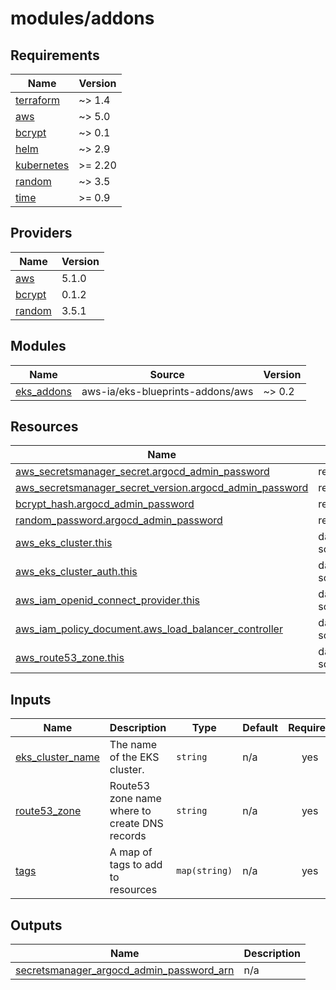 # modules/addons

<!-- BEGINNING OF PRE-COMMIT-TERRAFORM DOCS HOOK -->
## Requirements

| Name | Version |
|------|---------|
| <a name="requirement_terraform"></a> [terraform](#requirement\_terraform) | ~> 1.4 |
| <a name="requirement_aws"></a> [aws](#requirement\_aws) | ~> 5.0 |
| <a name="requirement_bcrypt"></a> [bcrypt](#requirement\_bcrypt) | ~> 0.1 |
| <a name="requirement_helm"></a> [helm](#requirement\_helm) | ~> 2.9 |
| <a name="requirement_kubernetes"></a> [kubernetes](#requirement\_kubernetes) | >= 2.20 |
| <a name="requirement_random"></a> [random](#requirement\_random) | ~> 3.5 |
| <a name="requirement_time"></a> [time](#requirement\_time) | >= 0.9 |

## Providers

| Name | Version |
|------|---------|
| <a name="provider_aws"></a> [aws](#provider\_aws) | 5.1.0 |
| <a name="provider_bcrypt"></a> [bcrypt](#provider\_bcrypt) | 0.1.2 |
| <a name="provider_random"></a> [random](#provider\_random) | 3.5.1 |

## Modules

| Name | Source | Version |
|------|--------|---------|
| <a name="module_eks_addons"></a> [eks\_addons](#module\_eks\_addons) | aws-ia/eks-blueprints-addons/aws | ~> 0.2 |

## Resources

| Name | Type |
|------|------|
| [aws_secretsmanager_secret.argocd_admin_password](https://registry.terraform.io/providers/hashicorp/aws/latest/docs/resources/secretsmanager_secret) | resource |
| [aws_secretsmanager_secret_version.argocd_admin_password](https://registry.terraform.io/providers/hashicorp/aws/latest/docs/resources/secretsmanager_secret_version) | resource |
| [bcrypt_hash.argocd_admin_password](https://registry.terraform.io/providers/viktorradnai/bcrypt/latest/docs/resources/hash) | resource |
| [random_password.argocd_admin_password](https://registry.terraform.io/providers/hashicorp/random/latest/docs/resources/password) | resource |
| [aws_eks_cluster.this](https://registry.terraform.io/providers/hashicorp/aws/latest/docs/data-sources/eks_cluster) | data source |
| [aws_eks_cluster_auth.this](https://registry.terraform.io/providers/hashicorp/aws/latest/docs/data-sources/eks_cluster_auth) | data source |
| [aws_iam_openid_connect_provider.this](https://registry.terraform.io/providers/hashicorp/aws/latest/docs/data-sources/iam_openid_connect_provider) | data source |
| [aws_iam_policy_document.aws_load_balancer_controller](https://registry.terraform.io/providers/hashicorp/aws/latest/docs/data-sources/iam_policy_document) | data source |
| [aws_route53_zone.this](https://registry.terraform.io/providers/hashicorp/aws/latest/docs/data-sources/route53_zone) | data source |

## Inputs

| Name | Description | Type | Default | Required |
|------|-------------|------|---------|:--------:|
| <a name="input_eks_cluster_name"></a> [eks\_cluster\_name](#input\_eks\_cluster\_name) | The name of the EKS cluster. | `string` | n/a | yes |
| <a name="input_route53_zone"></a> [route53\_zone](#input\_route53\_zone) | Route53 zone name where to create DNS records | `string` | n/a | yes |
| <a name="input_tags"></a> [tags](#input\_tags) | A map of tags to add to resources | `map(string)` | n/a | yes |

## Outputs

| Name | Description |
|------|-------------|
| <a name="output_secretsmanager_argocd_admin_password_arn"></a> [secretsmanager\_argocd\_admin\_password\_arn](#output\_secretsmanager\_argocd\_admin\_password\_arn) | n/a |
<!-- END OF PRE-COMMIT-TERRAFORM DOCS HOOK -->
